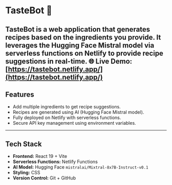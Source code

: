 # TasteBot 🍳

**TasteBot** is a web application that generates recipes based on the ingredients you provide. It leverages the Hugging Face Mistral model via serverless functions on Netlify to provide recipe suggestions in real-time.
🌐 **Live Demo:** [https://tastebot.netlify.app/](https://tastebot.netlify.app/)
---

## **Features**

- Add multiple ingredients to get recipe suggestions.
- Recipes are generated using AI (Hugging Face Mistral model).
- Fully deployed on Netlify with serverless functions.
- Secure API key management using environment variables.

---

## **Tech Stack**

- **Frontend:** React 19 + Vite
- **Serverless Functions:** Netlify Functions
- **AI Model:** Hugging Face `mistralai/Mixtral-8x7B-Instruct-v0.1`
- **Styling:** CSS
- **Version Control:** Git + GitHub

